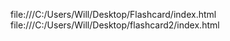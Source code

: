 file:///C:/Users/Will/Desktop/Flashcard/index.html
file:///C:/Users/Will/Desktop/flashcard2/index.html
